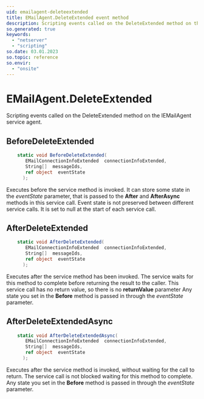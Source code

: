 ```yaml
---
uid: emailagent-deleteextended
title: EMailAgent.DeleteExtended event method
description: Scripting events called on the DeleteExtended method on the EMailAgent service agent.
so.generated: true
keywords:
  - "netserver"
  - "scripting"
so.date: 03.01.2023
so.topic: reference
so.envir:
  - "onsite"
---
```

# EMailAgent.DeleteExtended

Scripting events called on the <see cref='M:SuperOffice.CRM.Services.IEMailAgent.DeleteExtended'>DeleteExtended</see> method on the <see cref='IEMailAgent'>IEMailAgent</see>  service agent.

## BeforeDeleteExtended
```cs
    static void BeforeDeleteExtended(
       EMailConnectionInfoExtended  connectionInfoExtended,
       String[]  messageIds,
       ref object  eventState
      );
```
Executes before the service method is invoked.
It can store some state in the *eventState* parameter, that is passed to the **After** and **AfterAsync** methods in this service call.
Event state is not preserved between different service calls. It is set to null at the start of each service call.
## AfterDeleteExtended
```cs
    static void AfterDeleteExtended(
       EMailConnectionInfoExtended  connectionInfoExtended,
       String[]  messageIds,
       ref object  eventState
      );
```
Executes after the service method has been invoked. The service waits for this method to complete before returning the result to the caller.
This service call has no return value, so there is no **returnValue** parameter
Any state you set in the **Before** method is passed in through the *eventState* parameter.
## AfterDeleteExtendedAsync
```cs
    static void AfterDeleteExtendedAsync(
       EMailConnectionInfoExtended  connectionInfoExtended,
       String[]  messageIds,
       ref object  eventState
      );
```
Executes after the service method is invoked, without waiting for the call to return.
The service call is not blocked waiting for this method to complete.
Any state you set in the **Before** method is passed in through the *eventState* parameter.

